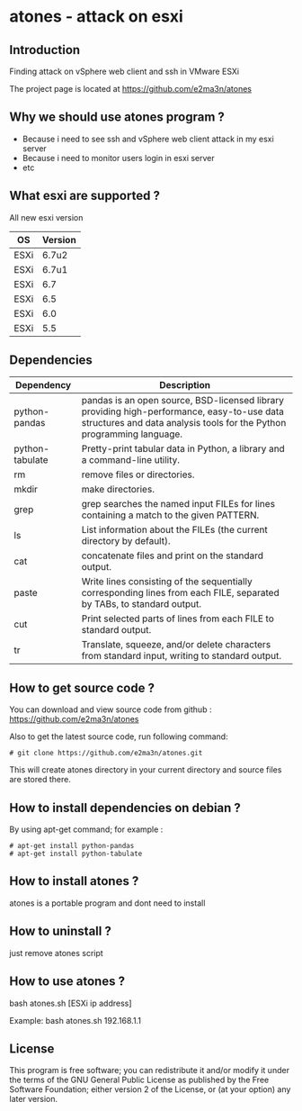 # atones - attack on esxi
## Introduction
Finding attack on vSphere web client and ssh in VMware ESXi

The project page is located at https://github.com/e2ma3n/atones

## Why we should use atones program ?

- Because i need to see ssh and vSphere web client attack in my esxi server
- Because i need to monitor users login in esxi server
- etc


## What esxi are supported ?
All new esxi version

| OS | Version |
| -------- |------ |
| ESXi     | 6.7u2 |
| ESXi     | 6.7u1 |
| ESXi     | 6.7   |
| ESXi     | 6.5   |
| ESXi     | 6.0   |
| ESXi     | 5.5   |


## Dependencies

| Dependency | Description |
| ---------- | ----------- |
| python-pandas   | pandas is an open source, BSD-licensed library providing high-performance, easy-to-use data structures and data analysis tools for the Python programming language. |
| python-tabulate | Pretty-print tabular data in Python, a library and a command-line utility. |
| rm              | remove files or directories. |
| mkdir           | make directories. |
| grep            | grep  searches  the  named  input FILEs for lines containing a match to the given PATTERN. |
| ls              | List information about the FILEs (the current directory by default). |
| cat             | concatenate files and print on the standard output. |
| paste           | Write lines consisting of the sequentially corresponding lines from each FILE, separated by TABs, to standard output. |
| cut             | Print selected parts of lines from each FILE to standard output. |
| tr              | Translate, squeeze, and/or delete characters from standard input, writing to standard output. |

## How to get source code ?
You can download and view source code from github : https://github.com/e2ma3n/atones

Also to get the latest source code, run following command:
```
# git clone https://github.com/e2ma3n/atones.git
```
This will create atones directory in your current directory and source files are stored there.

## How to install dependencies on debian ?
By using apt-get command; for example :
```
# apt-get install python-pandas
# apt-get install python-tabulate
```

## How to install atones ?

atones is a portable program and dont need to install

## How to uninstall ?

just remove atones script


## How to use atones ?

bash atones.sh [ESXi ip address]

Example: bash atones.sh 192.168.1.1

## License
This program is free software; you can redistribute it and/or modify it under the terms of the GNU General Public License as published by the Free Software Foundation; either version 2 of the License, or (at your option) any later version.
